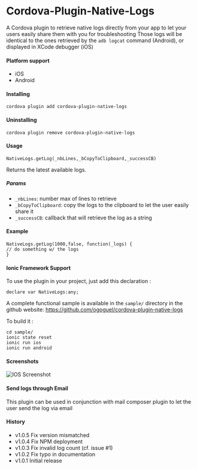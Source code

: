 # Cordova-Plugin-Native-Logs
A Cordova plugin to retrieve native logs directly from your app to let your users easily share them with you for troubleshooting
Those logs will be identical to the ones retrieved by the `adb logcat` command (Android), or displayed in  XCode debugger (iOS)

#### Platform support

* iOS
* Android

#### Installing

```
cordova plugin add cordova-plugin-native-logs
```

#### Uninstalling

```
cordova plugin remove cordova-plugin-native-logs
```

#### Usage

```
NativeLogs.getLog(_nbLines,_bCopyToClipboard,_successCB)
```
Returns the latest available logs.

##### Params
* `_nbLines`: number max of lines to retrieve 
* `_bCopyToClipboard`: copy the logs to the clipboard to let the user easily share it
* `_successCB`: callback that will retrieve the log as a string

#### Example

```
NativeLogs.getLog(1000,false, function(_logs) {
// do something w/ the logs
}
```
#### Ionic Framework Support

To use the plugin in your project, just add this declaration :
```
declare var NativeLogs:any;
```

A complete functional sample is available in the `sample/` directory in the github website: https://github.com/ogoguel/cordova-plugin-native-logs

To build it : 
```
cd sample/
ionic state reset
ionic run ios
ionic run android
```

#### Screenshots
![IOS Screenshot](https://raw.githubusercontent.com/ogoguel/cordova-plugin-native-logs/master/sample/screenshots/ios.png)
#### Send logs through Email

This plugin can be used in conjunction with mail composer plugin to let the user send the log via email

#### History

* v1.0.5 Fix version mismatched
* v1.0.4 Fix NPM deployment
* v1.0.3 Fix invalid log count (cf. issue #1)
* v1.0.2 Fix typo in documentation
* v1.0.1 Initial release